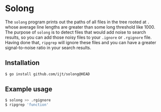Solong
======

The `solong` program prints out the paths of all files in the tree rooted at `.` whose average line lengths are greater than some long threshold like 1000. The purpose of `solong` is to detect files that would add noise to search results, so you can add those noisy files to your `.ignore` or `.rgignore` file. Having done that, `ripgrep` will ignore these files and you can have a greater signal-to-noise ratio in your search results.

## Installation
```sh
$ go install github.com/ijt/solong@HEAD
```

## Example usage
```sh
$ solong >> .rgignore
$ ripgrep 'function'
```
